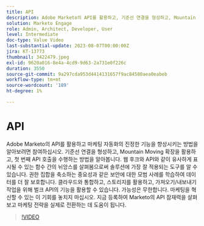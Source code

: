 ```yaml
---
title: API
description: Adobe Marketo의 API를 활용하고, 기준선 연결을 형성하고, Mountain Moving 확장을 활용하고, 첫 번째 API 호출을 수행하는 방법을 알아봅니다. 솔루션에 가장 잘 적용되는 도구가 무엇인지 알 수 있도록 웹후크와 API에 대해 알아봅니다. 권한 집합 축소를 비롯한 보안 모범 사례에 대해 알아봅니다. 클라우드와 통합하고, 스토리지를 활용하고, 가져오기/내보내기 작업을 위해 벌크 API의 기능을 활용할 수 있습니다.
solution: Marketo Engage
role: Admin, Architect, Developer, User
level: Intermediate
doc-type: Value Video
last-substantial-update: 2023-08-07T00:00:00Z
jira: KT-13773
thumbnail: 3422479.jpeg
exl-id: 9620a016-8e4a-4cd9-9d63-2a731e0f226c
duration: 3550
source-git-commit: 9a297cda953d4414131657f9ac84580aea0eabeb
workflow-type: tm+mt
source-wordcount: '189'
ht-degree: 1%

---
```


# API

Adobe Marketo의 API를 활용하고 마케팅 자동화의 진정한 기능을 향상시키는 방법을 알아보려면 참여하십시오. 기준선 연결을 형성하고, Mountain Moving 확장을 활용하고, 첫 번째 API 호출을 수행하는 방법을 알아봅니다. 웹 후크와 API와 같이 유사하게 표시될 수 있는 함수 간의 뉘앙스를 살펴봄으로써 솔루션에 가장 잘 적용되는 도구를 알 수 있습니다. 권한 집합을 축소하는 중요성과 같은 보안에 대한 모범 사례를 학습하여 데이터를 더 잘 보호합니다. 클라우드와 통합하고, 스토리지를 활용하고, 가져오기/내보내기 작업을 위해 벌크 API의 기능을 활용할 수 있습니다. 가능성은 무한합니다. 마케팅을 혁신할 수 있는 이 기회를 놓치지 마십시오. 지금 등록하여 Marketo의 API 잠재력을 살펴보고 마케팅 전략을 실제로 전환하는 데 도움이 됩니다.

>[!VIDEO](https://video.tv.adobe.com/v/3422479/?learn=on)
